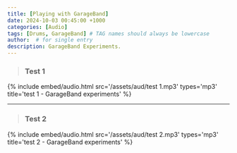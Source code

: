 ```yaml
---
title: [Playing with GarageBand]
date: 2024-10-03 00:45:00 +1000
categories: [Audio]
tags: [Drums, GarageBand] # TAG names should always be lowercase
author:  # for single entry
description: GarageBand Experiments.
---
```


>### Test 1

{%
  include embed/audio.html
  src='/assets/aud/test 1.mp3'
  types='mp3'
  title='test 1 - GarageBand experiments'
%}

---
>### Test 2

{%
  include embed/audio.html
  src='/assets/aud/test 2.mp3'
  types='mp3'
  title='test 2 - GarageBand experiments'
%}
